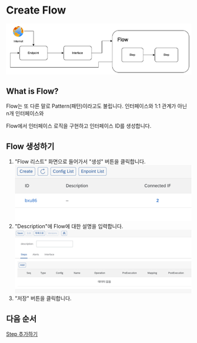 # Create Flow

![Image](assets/eai_flow.png)

## What is Flow?

Flow는 또 다른 말로 Pattern(패턴)이라고도 불립니다. 인터페이스와 1:1 관계가 아닌 n개 인터페이스와 

Flow에서 인터페이스 로직을 구현하고 인터페이스 ID를 생성합니다.

## Flow 생성하기

1. "Flow 리스트" 화면으로 들어가서 "생성" 버튼을 클릭합니다.
    ![Image](assets/eai_flow_list.png)
2. "Description"에 Flow에 대한 설명을 입력합니다.
    ![Image](assets/eai_create_flow.png)
3. "저장" 버튼을 클릭합니다.

## 다음 순서

[Step 추가하기](add_step.md)
